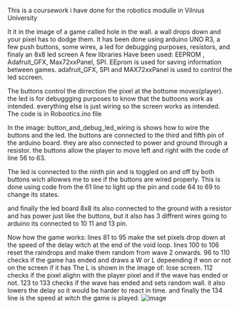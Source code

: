 This is a coursework i have done for the robotics modulle in Vilnius University

It it in the image of a game called hole in the wall.
a wall drops down and your pixel has to dodge them.
It has been done using arduino UNO R3, a few push buttons, some wires, a led for debugging purposes, resistors, and finaly an 8x8 led screen 
A few libraries Have been used:
EEPROM , Adafruit_GFX, Max72xxPanel, SPI.
EEprom is used for saving information between games. 
adafruit_GFX, SPI and MAX72xxPanel is used to control the led sccreen.

The buttons control the dirrection the pixel at the bottome moves(player).
the led is for debuggging purposes to know that the buttoons work as intended.
everything else is just wiring so the screen works as intended.
The code is in Robootics.ino file

In the image: button_and_debug_led_wiring is shows how to wire the buttons and the led.
the buttons are connected to the third and fifth pin of the arduino board. they are also connected to power and ground through a resistor.
the buttons allow the player to move left and right with the code of line 56 to 63.

The led is connected to the ninth pin and is toggled on and off by both buttons wich allowws me to see if the buttons are wired properly.
This is done using code from the 61 line to light up the pin and code 64 to 69 to change its states.

and finally the led board 8x8 its also connected to the ground with a resistor and has power just like the buttons,
but it also has 3 diffrent wires going to arduino its connected to 10 11 and 13 pin.

Now how the game works: lines 81 to 95 make the set pixels drop down at the speed of the delay witch at the end of the void loop.
lines 100 to 106 reset the raindrops and make them random from wave 2 onwards.
96 to 110 checks if the game has ended and draws a W or L depeending if won or not on the screen if it has The L is shown in the image of: lose screen.
112 checks if the pixel alighn with the player pixel and if the wave has ended or not.
123 to 133 checks if the wave has ended and sets random wall. it also lowers the delay so it would be harder to react in time.
and finally the 134 line is the speed at witch the game is played.
![image](https://github.com/gvidas123/Robotics/assets/93709395/8d27fdf1-4b9f-461a-bda5-520494b6b0b1)


